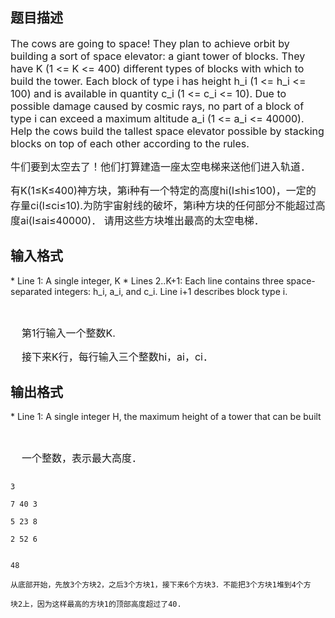 ## 题目描述

<p><span style="font-size: medium">The cows are going to space! They plan to achieve orbit by building a sort of space elevator: a giant tower of blocks. They have K (1 <= K <= 400) different types of blocks with which to build the tower. Each block of type i has height h_i (1 <= h_i <= 100) and is available in quantity c_i (1 <= c_i <= 10). Due to possible damage caused by cosmic rays, no part of a block of type i can exceed a maximum altitude a_i (1 <= a_i <= 40000). Help the cows build the tallest space elevator possible by stacking blocks on top of each other according to the rules. </span></p>
<div>
 <span style="font-size: medium">牛们要到太空去了！他们打算建造一座太空电梯来送他们进入轨道．</span>
</div>
<div>
 <span style="font-size: medium">有K(1≤K≤400)神方块，第i种有一个特定的高度hi(l≤hi≤100)，一定的存量ci(l≤ci≤10).为防宇宙射线的破坏，第i种方块的任何部分不能超过高度ai(l≤ai≤40000)．</span><span style="font-size: medium"> 请用这些方块堆出最高的太空电梯．</span>
</div>

## 输入格式

<p>* Line 1: A single integer, K * Lines 2..K+1: Each line contains three space-separated integers: h_i, a_i, and c_i. Line i+1 describes block type i.</p>
<div>
  
</div>
<div>
 <span style="font-size: medium">    第1行输入一个整数K.</span>
</div>
<div>
 <span style="font-size: medium">    接下来K行，每行输入三个整数hi，ai，ci．</span>
</div>

## 输出格式

<p>* Line 1: A single integer H, the maximum height of a tower that can be built</p>
<div>
  
</div>
<div>
 <span style="font-size: medium">    一个整数，表示最大高度．</span>
</div>

```input1
3
7 40 3
5 23 8
2 52 6
```
```output1
48
从底部开始，先放3个方块2，之后3个方块1，接下来6个方块3．不能把3个方块1堆到4个方
块2上，因为这样最高的方块1的顶部高度超过了40.
```
